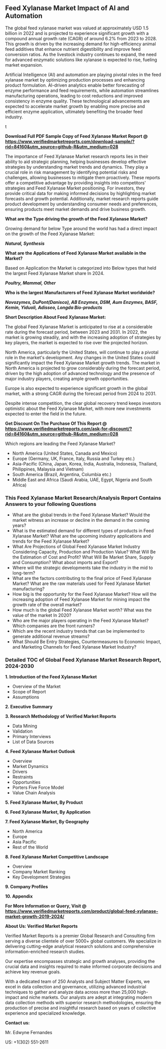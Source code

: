 <h2>Feed Xylanase Market Impact of AI and Automation</h2><p>The global feed xylanase market was valued at approximately USD 1.5 billion in 2022 and is projected to experience significant growth with a compound annual growth rate (CAGR) of around 6.2% from 2023 to 2028. This growth is driven by the increasing demand for high-efficiency animal feed additives that enhance nutrient digestibility and improve feed conversion ratios. As the livestock industry continues to expand, the need for advanced enzymatic solutions like xylanase is expected to rise, fueling market expansion.</p><p>Artificial Intelligence (AI) and automation are playing pivotal roles in the feed xylanase market by optimizing production processes and enhancing product formulation. AI-driven analytics enable better forecasting of enzyme performance and feed requirements, while automation streamlines manufacturing operations, leading to cost reductions and improved consistency in enzyme quality. These technological advancements are expected to accelerate market growth by enabling more precise and efficient enzyme application, ultimately benefiting the broader feed industry.</p>t</p><p id="" class=""><strong>Download Full PDF Sample Copy of Feed Xylanase Market Report @ <a href="https://www.verifiedmarketreports.com/download-sample/?rid=84160&utm_source=github-R&utm_medium=028" target="_blank">https://www.verifiedmarketreports.com/download-sample/?rid=84160&utm_source=github-R&utm_medium=028</a></strong></p><p>The importance of&nbsp;Feed Xylanase Market research reports lies in their ability to aid strategic planning, helping businesses develop effective strategies by understanding market trends and dynamics. They play a crucial role in risk management by identifying potential risks and challenges, allowing businesses to mitigate them proactively. These reports offer a competitive advantage by providing insights into competitors' strategies and Feed Xylanase Market positioning. For investors, they provide critical data for making informed decisions by highlighting market forecasts and growth potential. Additionally, market research reports guide product development by understanding consumer needs and preferences, ensuring products meet market demands and drive business growth.</p><p><strong>What are the&nbsp;Type driving the growth of the Feed Xylanase Market?</strong></p><p id="" class="">Growing demand for below Type around the world has had a direct impact on the growth of the Feed Xylanase Market:</p><em><strong>Natural, Synthesis</strong></em></p><strong>What are the&nbsp;Applications&nbsp;of Feed Xylanase Market available in the Market?</strong></p><p id="" class="">Based on Application the Market is categorized into Below types that held the largest Feed Xylanase Market share In 2024.</p><em><strong>Poultry, Mammal, Other</strong></em></p><strong>Who is the largest Manufacturers of Feed Xylanase Market worldwide?</strong></p><p><em><strong>Novozymes, DuPont(Danisco), AB Enzymes, DSM, Aum Enzymes, BASF, Kemin, Yiduoli, Adisseo, Longda Bio-products</strong></em></p><p id="" class=""><strong>Short Description About Feed Xylanase Market:</strong></p><p>The global Feed Xylanase Market is anticipated to rise at a considerable rate during the forecast period, between 2023 and 2031. In 2022, the market is growing steadily, and with the increasing adoption of strategies by key players, the market is expected to rise over the projected horizon.</p><p>North America, particularly the United States, will continue to play a pivotal role in the market's development. Any changes in the United States could significantly impact the Feed Xylanase Market growth trends. The market in North America is projected to grow considerably during the forecast period, driven by the high adoption of advanced technology and the presence of major industry players, creating ample growth opportunities.</p><p>Europe is also expected to experience significant growth in the global market, with a strong CAGR during the forecast period from 2024 to 2031.</p><p>Despite intense competition, the clear global recovery trend keeps investors optimistic about the Feed Xylanase Market, with more new investments expected to enter the field in the future.</p><p id="" class=""><strong>Get Discount On The Purchase Of This Report @ <a href="https://www.verifiedmarketreports.com/ask-for-discount/?rid=84160&utm_source=github-R&utm_medium=028" target="_blank">https://www.verifiedmarketreports.com/ask-for-discount/?rid=84160&utm_source=github-R&utm_medium=028</a></strong></p>Which regions are leading the Feed Xylanase Market?</p><ul><li>North America (United States, Canada and Mexico)</li><li>Europe (Germany, UK, France, Italy, Russia and Turkey etc.)</li><li>Asia-Pacific (China, Japan, Korea, India, Australia, Indonesia, Thailand, Philippines, Malaysia and Vietnam)</li><li>South America (Brazil, Argentina, Columbia etc.)</li><li>Middle East and Africa (Saudi Arabia, UAE, Egypt, Nigeria and South Africa)</li></ul><h3 id="" class="">This Feed Xylanase Market Research/Analysis Report Contains Answers to your following Questions</h3><ul><li>What are the global trends in the Feed Xylanase Market? Would the market witness an increase or decline in the demand in the coming years?</li><li>What is the estimated demand for different types of products in Feed Xylanase Market? What are the upcoming industry applications and trends for the Feed Xylanase Market?</li><li>What Are Projections of Global Feed Xylanase Market Industry Considering Capacity, Production and Production Value? What Will Be the Estimation of Cost and Profit? What Will Be Market Share, Supply and Consumption? What about imports and Export?</li><li>Where will the strategic developments take the industry in the mid to long-term?</li><li>What are the factors contributing to the final price of Feed Xylanase Market? What are the raw materials used for Feed Xylanase Market manufacturing?</li><li>How big is the opportunity for the Feed Xylanase Market? How will the increasing adoption of Feed Xylanase Market for mining impact the growth rate of the overall market?</li><li>How much is the global Feed Xylanase Market worth? What was the value of the market In 2020?</li><li>Who are the major players operating in the Feed Xylanase Market? Which companies are the front runners?</li><li>Which are the recent industry trends that can be implemented to generate additional revenue streams?</li><li>What Should Be Entry Strategies, Countermeasures to Economic Impact, and Marketing Channels for Feed Xylanase Market Industry?</li></ul><h3 id="" class="">Detailed TOC of Global Feed Xylanase Market Research Report, 2024-2030</h3><p id="" class=""><strong>1. Introduction of the Feed Xylanase Market</strong></p><ul><li>Overview of the Market</li><li>Scope of Report</li><li>Assumptions</li></ul><p id="" class=""><strong>2. Executive Summary</strong></p><p id="" class=""><strong>3. Research Methodology of Verified Market Reports</strong></p><ul><li>Data Mining</li><li>Validation</li><li>Primary Interviews</li><li>List of Data Sources</li></ul><p id="" class=""><strong>4. Feed Xylanase Market Outlook</strong></p><ul><li>Overview</li><li>Market Dynamics</li><li>Drivers</li><li>Restraints</li><li>Opportunities</li><li>Porters Five Force Model</li><li>Value Chain Analysis</li></ul><p id="" class=""><strong>5. Feed Xylanase Market, By Product</strong></p><p id="" class=""><strong>6. Feed Xylanase Market, By Application</strong></p><p id="" class=""><strong>7. Feed Xylanase Market, By Geography</strong></p><ul><li>North America</li><li>Europe</li><li>Asia Pacific</li><li>Rest of the World</li></ul><p id="" class=""><strong>8. Feed Xylanase Market Competitive Landscape</strong></p><ul><li>Overview</li><li>Company Market Ranking</li><li>Key Development Strategies</li></ul><p id="" class=""><strong>9. Company Profiles</strong></p><p id="" class=""><strong>10. Appendix</strong></p><p id="" class=""><strong>For More Information or Query, Visit @ <a href="https://www.verifiedmarketreports.com/product/global-feed-xylanase-market-growth-2019-2024/" target="_blank">https://www.verifiedmarketreports.com/product/global-feed-xylanase-market-growth-2019-2024/</a></strong></p><p id="" class=""><strong>About Us: Verified Market Reports</strong></p><p id="" class="">Verified Market Reports is a premier Global Research and Consulting firm serving a diverse clientele of over 5000+ global customers. We specialize in delivering cutting-edge analytical research solutions and comprehensive information-enriched research studies.</p><p id="" class="">Our expertise encompasses strategic and growth analyses, providing the crucial data and insights required to make informed corporate decisions and achieve key revenue goals.</p><p id="" class="">With a dedicated team of 250 Analysts and Subject Matter Experts, we excel in data collection and governance, utilizing advanced industrial techniques to gather and analyze data across more than 25,000 high-impact and niche markets. Our analysts are adept at integrating modern data collection methods with superior research methodologies, ensuring the production of precise and insightful research based on years of collective experience and specialized knowledge.</p><p id="" class=""><strong>Contact us:</strong></p><p id="" class="">Mr. Edwyne Fernandes</p><p id="" class="">US: +1(302) 551-2611</p>